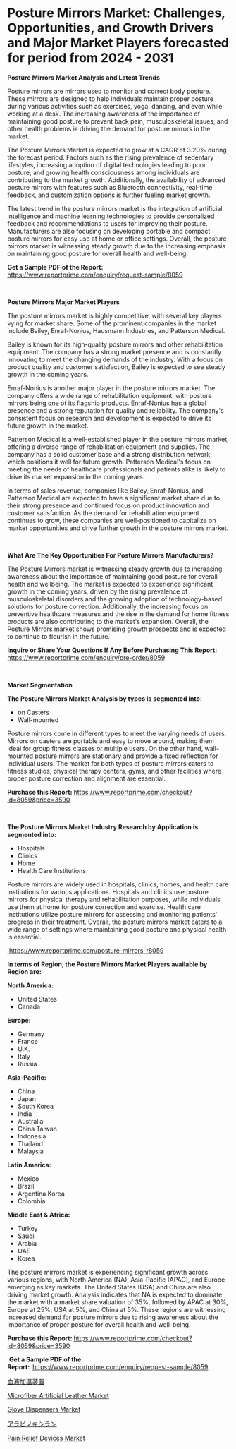 <p><h1>Posture Mirrors Market: Challenges, Opportunities, and Growth Drivers and Major Market Players forecasted for period from 2024 - 2031</h1></p><p><strong>Posture Mirrors Market Analysis and Latest Trends</strong></p>
<p><p>Posture mirrors are mirrors used to monitor and correct body posture. These mirrors are designed to help individuals maintain proper posture during various activities such as exercises, yoga, dancing, and even while working at a desk. The increasing awareness of the importance of maintaining good posture to prevent back pain, musculoskeletal issues, and other health problems is driving the demand for posture mirrors in the market.</p><p>The Posture Mirrors Market is expected to grow at a CAGR of 3.20% during the forecast period. Factors such as the rising prevalence of sedentary lifestyles, increasing adoption of digital technologies leading to poor posture, and growing health consciousness among individuals are contributing to the market growth. Additionally, the availability of advanced posture mirrors with features such as Bluetooth connectivity, real-time feedback, and customization options is further fueling market growth.</p><p>The latest trend in the posture mirrors market is the integration of artificial intelligence and machine learning technologies to provide personalized feedback and recommendations to users for improving their posture. Manufacturers are also focusing on developing portable and compact posture mirrors for easy use at home or office settings. Overall, the posture mirrors market is witnessing steady growth due to the increasing emphasis on maintaining good posture for overall health and well-being.</p></p>
<p><strong>Get a Sample PDF of the Report:&nbsp;</strong> <a href="https://www.reportprime.com/enquiry/request-sample/8059">https://www.reportprime.com/enquiry/request-sample/8059</a></p>
<p>&nbsp;</p>
<p><strong>Posture Mirrors Major Market Players</strong></p>
<p><p>The posture mirrors market is highly competitive, with several key players vying for market share. Some of the prominent companies in the market include Bailey, Enraf-Nonius, Hausmann Industries, and Patterson Medical.</p><p>Bailey is known for its high-quality posture mirrors and other rehabilitation equipment. The company has a strong market presence and is constantly innovating to meet the changing demands of the industry. With a focus on product quality and customer satisfaction, Bailey is expected to see steady growth in the coming years.</p><p>Enraf-Nonius is another major player in the posture mirrors market. The company offers a wide range of rehabilitation equipment, with posture mirrors being one of its flagship products. Enraf-Nonius has a global presence and a strong reputation for quality and reliability. The company's consistent focus on research and development is expected to drive its future growth in the market.</p><p>Patterson Medical is a well-established player in the posture mirrors market, offering a diverse range of rehabilitation equipment and supplies. The company has a solid customer base and a strong distribution network, which positions it well for future growth. Patterson Medical's focus on meeting the needs of healthcare professionals and patients alike is likely to drive its market expansion in the coming years.</p><p>In terms of sales revenue, companies like Bailey, Enraf-Nonius, and Patterson Medical are expected to have a significant market share due to their strong presence and continued focus on product innovation and customer satisfaction. As the demand for rehabilitation equipment continues to grow, these companies are well-positioned to capitalize on market opportunities and drive further growth in the posture mirrors market.</p></p>
<p>&nbsp;</p>
<p><strong>What Are The Key Opportunities For Posture Mirrors Manufacturers?</strong></p>
<p><p>The Posture Mirrors market is witnessing steady growth due to increasing awareness about the importance of maintaining good posture for overall health and wellbeing. The market is expected to experience significant growth in the coming years, driven by the rising prevalence of musculoskeletal disorders and the growing adoption of technology-based solutions for posture correction. Additionally, the increasing focus on preventive healthcare measures and the rise in the demand for home fitness products are also contributing to the market's expansion. Overall, the Posture Mirrors market shows promising growth prospects and is expected to continue to flourish in the future.</p></p>
<p><strong>Inquire or Share Your Questions If Any Before Purchasing This Report:</strong> <a href="https://www.reportprime.com/enquiry/pre-order/8059">https://www.reportprime.com/enquiry/pre-order/8059</a></p>
<p>&nbsp;</p>
<p><strong>Market Segmentation</strong></p>
<p><strong>The Posture Mirrors Market Analysis by types is segmented into:</strong></p>
<p><ul><li>on Casters</li><li>Wall-mounted</li></ul></p>
<p><p>Posture mirrors come in different types to meet the varying needs of users. Mirrors on casters are portable and easy to move around, making them ideal for group fitness classes or multiple users. On the other hand, wall-mounted posture mirrors are stationary and provide a fixed reflection for individual users. The market for both types of posture mirrors caters to fitness studios, physical therapy centers, gyms, and other facilities where proper posture correction and alignment are essential.</p></p>
<p><strong>Purchase this Report:&nbsp;</strong><a href="https://www.reportprime.com/checkout?id=8059&price=3590">https://www.reportprime.com/checkout?id=8059&price=3590</a></p>
<p>&nbsp;</p>
<p><strong>The Posture Mirrors Market Industry Research by Application is segmented into:</strong></p>
<p><ul><li>Hospitals</li><li>Clinics</li><li>Home</li><li>Health Care Institutions</li></ul></p>
<p><p>Posture mirrors are widely used in hospitals, clinics, homes, and health care institutions for various applications. Hospitals and clinics use posture mirrors for physical therapy and rehabilitation purposes, while individuals use them at home for posture correction and exercise. Health care institutions utilize posture mirrors for assessing and monitoring patients' progress in their treatment. Overall, the posture mirrors market caters to a wide range of settings where maintaining good posture and physical health is essential.</p></p>
<p><a href="https://www.reportprime.com/posture-mirrors-r8059">&nbsp;https://www.reportprime.com/posture-mirrors-r8059</a></p>
<p><strong>In terms of Region, the Posture Mirrors Market Players available by Region are:</strong></p>
<p>
    <p> <strong> North America: </strong>
        <ul>
            <li>United States</li>
            <li>Canada</li>
        </ul>
        </p> 
    <p> <strong> Europe: </strong>
        <ul>
            <li>Germany</li>
            <li>France</li>
            <li>U.K.</li>
            <li>Italy</li>
            <li>Russia</li>
        </ul>
        </p> 
    <p> <strong> Asia-Pacific: </strong>
        <ul>
            <li>China</li>
            <li>Japan</li>
            <li>South Korea</li>
            <li>India</li>
            <li>Australia</li>
            <li>China Taiwan</li>
            <li>Indonesia</li>
            <li>Thailand</li>
            <li>Malaysia</li>
        </ul>
        </p> 
    <p> <strong> Latin America: </strong>
        <ul>
            <li>Mexico</li>
            <li>Brazil</li>
            <li>Argentina Korea</li>
            <li>Colombia</li>
        </ul>
        </p> 
    <p> <strong> Middle East & Africa: </strong>
        <ul>
            <li>Turkey</li>
            <li>Saudi</li>
            <li>Arabia</li>
            <li>UAE</li>
            <li>Korea</li>
        </ul>
    </p>
    </p>
<p><p>The posture mirrors market is experiencing significant growth across various regions, with North America (NA), Asia-Pacific (APAC), and Europe emerging as key markets. The United States (USA) and China are also driving market growth. Analysis indicates that NA is expected to dominate the market with a market share valuation of 35%, followed by APAC at 30%, Europe at 25%, USA at 5%, and China at 5%. These regions are witnessing increased demand for posture mirrors due to rising awareness about the importance of proper posture for overall health and well-being.</p></p>
<p><strong>Purchase this Report: </strong><a href="https://www.reportprime.com/checkout?id=8059&price=3590">https://www.reportprime.com/checkout?id=8059&price=3590</a></p>
<p>&nbsp;<strong>Get a Sample PDF of the Report:&nbsp;&nbsp;</strong><a href="https://www.reportprime.com/enquiry/request-sample/8059">https://www.reportprime.com/enquiry/request-sample/8059</a></p>
<p><strong></strong></p>
<p><p><a href="https://github.com/bucuel854722/Market-Research-Report-List-1/blob/main/788869831384.md">血液加温装置</a></p><p><a href="https://www.linkedin.com/pulse/microfiber-artificial-leather-market-goal-estimating-size-euune?trackingId=kcvqC4Kj9zMW25TjMzh6Mg%3D%3D">Microfiber Artificial Leather Market</a></p><p><a href="https://github.com/fiixsa/Market-Research-Report-List-2/blob/main/glove-dispensers-market.md">Glove Dispensers Market</a></p><p><a href="https://medium.com/@kingmsvie/%E3%82%A2%E3%83%A9%E3%83%93%E3%83%8E%E3%82%AD%E3%82%B7%E3%83%A9%E3%83%B3%E5%B8%82%E5%A0%B4%E3%81%AE%E3%82%B7%E3%82%A7%E3%82%A2%E3%81%AE%E5%A4%89%E5%8C%96%E3%81%A8%E5%B8%82%E5%A0%B4%E6%88%90%E9%95%B7%E3%81%AE%E3%83%88%E3%83%AC%E3%83%B3%E3%83%892024%E5%B9%B4%E3%81%8B%E3%82%892031%E5%B9%B4%E3%81%BE%E3%81%A7-51f8dbb68fd6">アラビノキシラン</a></p><p><a href="https://github.com/cecuraprangm/Market-Research-Report-List-2/blob/main/pain-relief-devices-market.md">Pain Relief Devices Market</a></p></p>